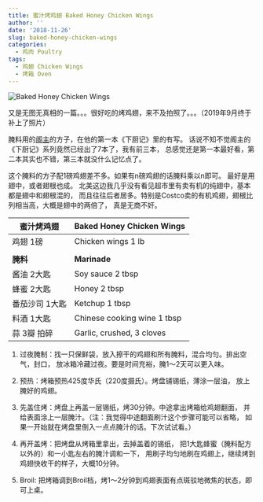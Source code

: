 ```yaml
---
title: 蜜汁烤鸡翅 Baked Honey Chicken Wings
author: ''
date: '2018-11-26'
slug: baked-honey-chicken-wings
categories:
  - 鸡肉 Poultry
tags:
  - 鸡翅 Chicken Wings
  - 烤箱 Oven
---
```

![Baked Honey Chicken Wings](/img/2019-07-07-honey-baked-chicken-wings.jpg)

又是无图无真相的一篇。。。很好吃的烤鸡翅，来不及拍照了。。。（2019年9月终于补上了照片）

腌料用的[阁主](http://www.yuleshow.com/)的方子，在他的第一本《下厨记》里的有写。
话说不知不觉阁主的《下厨记》系列竟然已经出了7本了，我有前三本，
总感觉还是第一本最好看，第二本其实也不错，第三本就没什么记忆点了。

这个腌料的方子配1磅鸡翅差不多。如果有n磅鸡翅的话腌料乘以n即可。
最好是用翅中，或者翅根也成。
北美这边我几乎没有看见超市里有卖有机的纯翅中，基本都是翅中和翅根混的，
而且往往后者居多。特别是Costco卖的有机鸡翅，翅根比列相当高，大概是翅中的两倍了，
真是无商不奸。

|蜜汁烤鸡翅                             |Baked Honey Chicken Wings            |
|---------------------------------------|-------------------------|
|鸡翅 1磅                               |Chicken wings 1 lb     |
|                                       |             |
|**腌料**                               |**Marinade**             |
|酱油 2大匙                             |Soy sauce 2 tbsp             |
|蜂蜜 2大匙                             |Honey 2 tbsp             |
|番茄沙司 1大匙                         |Ketchup 1 tbsp           |
|料酒 1大匙                             |Chinese cooking wine 1 tbsp             |
|蒜 3瓣 拍碎                            |Garlic, crushed, 3 cloves            |

1. 过夜腌制：找一只保鲜袋，放入擦干的鸡翅和所有腌料，混合均匀。排出空气，封口，
放冰箱冷藏过夜。要是时间充裕，腌1～2天可以更入味。

2. 预热：烤箱预热425度华氏（220度摄氏）。烤盘铺锡纸，薄涂一层油，
放上腌好的鸡翅。

3. 先盖住烤：烤盘上再盖一层锡纸，烤30分钟。中途拿出烤箱给鸡翅翻面，
并给表面涂上一层腌汁。（注：我觉得中途翻面刷汁这个步骤可能可以省略，
如果一开始就在烤盘里倒入一点点腌汁的话。下次试试看。）

4. 再开盖烤：把烤盘从烤箱里拿出，去掉盖着的锡纸，
把1大匙蜂蜜（腌料配方以外的）和一小匙左右的腌汁调和一下，
用刷子均匀地刷在鸡翅上，继续烤到鸡翅快收干的样子，大概10分钟。

5. Broil: 把烤箱调到Broil档，烤1～2分钟到鸡翅表面有点斑驳地微焦的状态，即可上桌。









